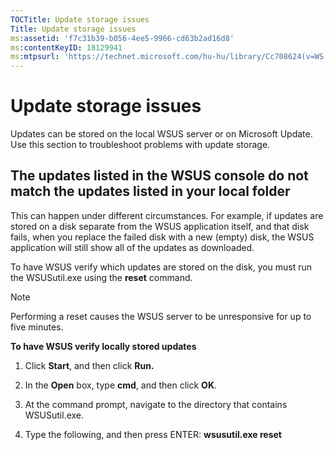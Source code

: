 ```yaml
---
TOCTitle: Update storage issues
Title: Update storage issues
ms:assetid: 'f7c31b39-b056-4ee5-9966-cd63b2ad16d8'
ms:contentKeyID: 18129941
ms:mtpsurl: 'https://technet.microsoft.com/hu-hu/library/Cc708624(v=WS.10)'
---
```


Update storage issues
=====================

Updates can be stored on the local WSUS server or on Microsoft Update. Use this section to troubleshoot problems with update storage.

The updates listed in the WSUS console do not match the updates listed in your local folder
-------------------------------------------------------------------------------------------

This can happen under different circumstances. For example, if updates are stored on a disk separate from the WSUS application itself, and that disk fails, when you replace the failed disk with a new (empty) disk, the WSUS application will still show all of the updates as downloaded.

To have WSUS verify which updates are stored on the disk, you must run the WSUSutil.exe using the **reset** command.

> [!Note]  
> Performing a reset causes the WSUS server to be unresponsive for up to five minutes. 

**To have WSUS verify locally stored updates**
1.  Click **Start**, and then click **Run.**

2.  In the **Open** box, type **cmd**, and then click **OK**.

3.  At the command prompt, navigate to the directory that contains WSUSutil.exe.

4.  Type the following, and then press ENTER: **wsusutil.exe reset**
